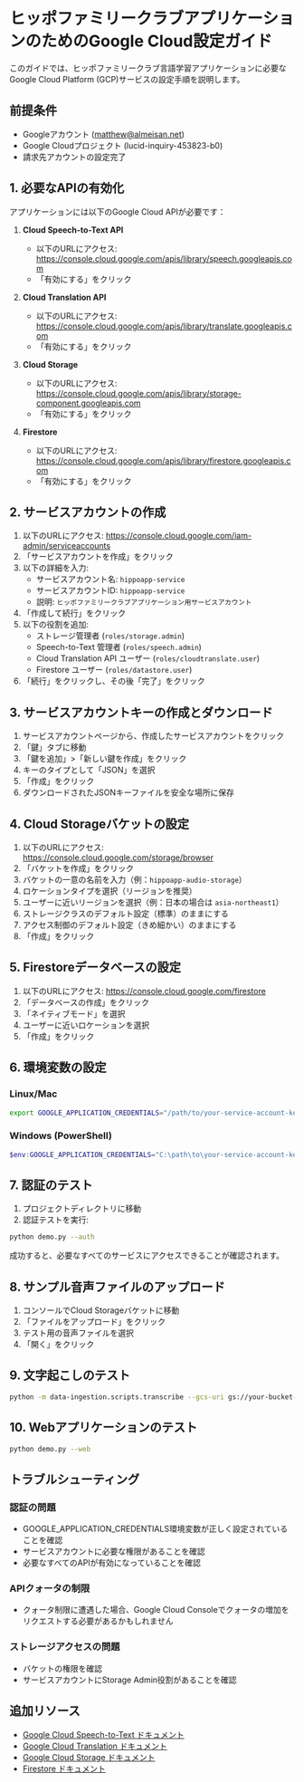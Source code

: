 # ヒッポファミリークラブアプリケーションのためのGoogle Cloud設定ガイド

このガイドでは、ヒッポファミリークラブ言語学習アプリケーションに必要なGoogle Cloud Platform (GCP)サービスの設定手順を説明します。

## 前提条件

- Googleアカウント (matthew@almeisan.net)
- Google Cloudプロジェクト (lucid-inquiry-453823-b0)
- 請求先アカウントの設定完了

## 1. 必要なAPIの有効化

アプリケーションには以下のGoogle Cloud APIが必要です：

1. **Cloud Speech-to-Text API**
   - 以下のURLにアクセス: https://console.cloud.google.com/apis/library/speech.googleapis.com
   - 「有効にする」をクリック

2. **Cloud Translation API**
   - 以下のURLにアクセス: https://console.cloud.google.com/apis/library/translate.googleapis.com
   - 「有効にする」をクリック

3. **Cloud Storage**
   - 以下のURLにアクセス: https://console.cloud.google.com/apis/library/storage-component.googleapis.com
   - 「有効にする」をクリック

4. **Firestore**
   - 以下のURLにアクセス: https://console.cloud.google.com/apis/library/firestore.googleapis.com
   - 「有効にする」をクリック

## 2. サービスアカウントの作成

1. 以下のURLにアクセス: https://console.cloud.google.com/iam-admin/serviceaccounts
2. 「サービスアカウントを作成」をクリック
3. 以下の詳細を入力:
   - サービスアカウント名: `hippoapp-service`
   - サービスアカウントID: `hippoapp-service`
   - 説明: `ヒッポファミリークラブアプリケーション用サービスアカウント`
4. 「作成して続行」をクリック
5. 以下の役割を追加:
   - ストレージ管理者 (`roles/storage.admin`)
   - Speech-to-Text 管理者 (`roles/speech.admin`)
   - Cloud Translation API ユーザー (`roles/cloudtranslate.user`)
   - Firestore ユーザー (`roles/datastore.user`)
6. 「続行」をクリックし、その後「完了」をクリック

## 3. サービスアカウントキーの作成とダウンロード

1. サービスアカウントページから、作成したサービスアカウントをクリック
2. 「鍵」タブに移動
3. 「鍵を追加」>「新しい鍵を作成」をクリック
4. キーのタイプとして「JSON」を選択
5. 「作成」をクリック
6. ダウンロードされたJSONキーファイルを安全な場所に保存

## 4. Cloud Storageバケットの設定

1. 以下のURLにアクセス: https://console.cloud.google.com/storage/browser
2. 「バケットを作成」をクリック
3. バケットの一意の名前を入力（例：`hippoapp-audio-storage`）
4. ロケーションタイプを選択（リージョンを推奨）
5. ユーザーに近いリージョンを選択（例：日本の場合は `asia-northeast1`）
6. ストレージクラスのデフォルト設定（標準）のままにする
7. アクセス制御のデフォルト設定（きめ細かい）のままにする
8. 「作成」をクリック

## 5. Firestoreデータベースの設定

1. 以下のURLにアクセス: https://console.cloud.google.com/firestore
2. 「データベースの作成」をクリック
3. 「ネイティブモード」を選択
4. ユーザーに近いロケーションを選択
5. 「作成」をクリック

## 6. 環境変数の設定

### Linux/Mac

```bash
export GOOGLE_APPLICATION_CREDENTIALS="/path/to/your-service-account-key.json"
```

### Windows (PowerShell)

```powershell
$env:GOOGLE_APPLICATION_CREDENTIALS="C:\path\to\your-service-account-key.json"
```

## 7. 認証のテスト

1. プロジェクトディレクトリに移動
2. 認証テストを実行:

```bash
python demo.py --auth
```

成功すると、必要なすべてのサービスにアクセスできることが確認されます。

## 8. サンプル音声ファイルのアップロード

1. コンソールでCloud Storageバケットに移動
2. 「ファイルをアップロード」をクリック
3. テスト用の音声ファイルを選択
4. 「開く」をクリック

## 9. 文字起こしのテスト

```bash
python -m data-ingestion.scripts.transcribe --gcs-uri gs://your-bucket-name/your-audio-file.mp3 --output results.json
```

## 10. Webアプリケーションのテスト

```bash
python demo.py --web
```

## トラブルシューティング

### 認証の問題

- GOOGLE_APPLICATION_CREDENTIALS環境変数が正しく設定されていることを確認
- サービスアカウントに必要な権限があることを確認
- 必要なすべてのAPIが有効になっていることを確認

### APIクォータの制限

- クォータ制限に遭遇した場合、Google Cloud Consoleでクォータの増加をリクエストする必要があるかもしれません

### ストレージアクセスの問題

- バケットの権限を確認
- サービスアカウントにStorage Admin役割があることを確認

## 追加リソース

- [Google Cloud Speech-to-Text ドキュメント](https://cloud.google.com/speech-to-text/docs?hl=ja)
- [Google Cloud Translation ドキュメント](https://cloud.google.com/translate/docs?hl=ja)
- [Google Cloud Storage ドキュメント](https://cloud.google.com/storage/docs?hl=ja)
- [Firestore ドキュメント](https://cloud.google.com/firestore/docs?hl=ja)

